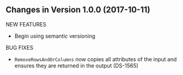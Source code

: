Changes in Version 1.0.0 (2017-10-11)
--------------------------------------------------------

NEW FEATURES

* Begin using semantic versioning

BUG FIXES

* `RemoveRowsAndOrColumns` now copies all attributes of the input and
  ensures they are returned in the output (DS-1565)
